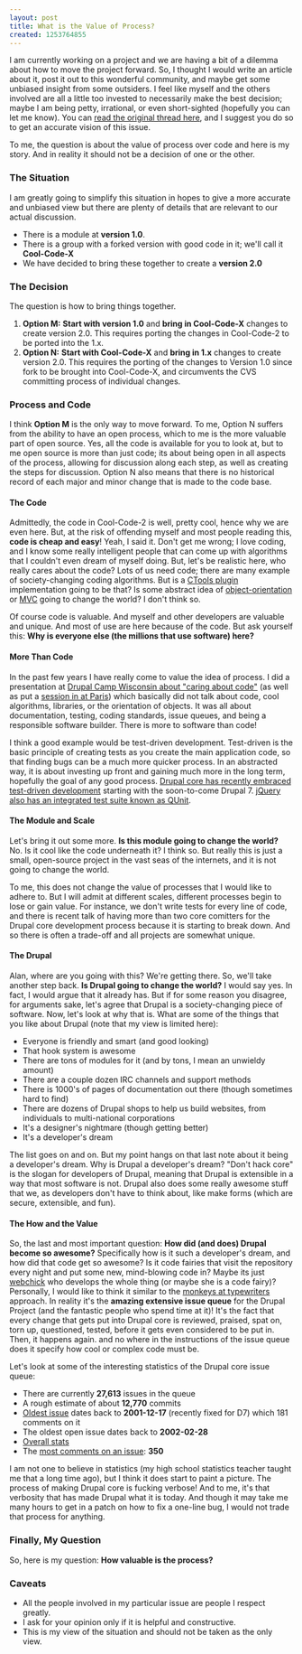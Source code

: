 ```yaml
---
layout: post
title: What is the Value of Process?
created: 1253764855
---
```


I am currently working on a project and we are having a bit of a dilemma about how to move the project forward.  So, I thought I would write an article about it, post it out to this wonderful community, and maybe get some unbiased insight from some outsiders.  I feel like myself and the others involved are all a little too invested to necessarily make the best decision; maybe I am being petty, irrational, or even short-sighted (hopefully you can let me know).  You can [read the original thread here](http://drupal.org/node/569178), and I suggest you do so to get an accurate vision of this issue. 

To me, the question is about the value of process over code and here is my story.  And in reality it should not be a decision of one or the other.

### The Situation ###

I am greatly going to simplify this situation in hopes to give a more accurate and unbiased view but there are plenty of details that are relevant to our actual discussion.

* There is a module at **version 1.0**.
* There is a group with a forked version with good code in it; we'll call it **Cool-Code-X**
* We have decided to bring these together to create a **version 2.0**

### The Decision ###

The question is how to bring things together.

1. **Option M:** **Start with version 1.0** and **bring in Cool-Code-X** changes to create version 2.0.  This requires porting the changes in Cool-Code-2 to be ported into the 1.x.
1. **Option N:** **Start with Cool-Code-X** and **bring in 1.x** changes to create version 2.0.  This requires the porting of the changes to Version 1.0 since fork to be brought into Cool-Code-X, and circumvents the CVS committing process of individual changes.

### Process and Code ###

I think **Option M** is the only way to move forward.  To me, Option N suffers from the ability to have an open process, which to me is the more valuable part of open source.  Yes, all the code is available for you to look at, but to me open source is more than just code; its about being open in all aspects of the process, allowing for discussion along each step, as well as creating the steps for discussion.  Option N also means that there is no historical record of each major and minor change that is made to the code base.

#### The Code ####

Admittedly, the code in Cool-Code-2 is well, pretty cool, hence why we are even here.  But, at the risk of offending myself and most people reading this, **code is cheap and easy**!  Yeah, I said it.  Don't get me wrong; I love coding, and I know some really intelligent people that can come up with algorithms that I couldn't even dream of myself doing.  But, let's be realistic here, who really cares about the code?  Lots of us need code; there are many example of society-changing coding algorithms.  But is a [CTools plugin](http://drupal.org/project/ctools) implementation going to be that?  Is some abstract idea of [object-orientation](http://en.wikipedia.org/wiki/Object-oriented_programming) or [MVC](http://en.wikipedia.org/wiki/Model%E2%80%93view%E2%80%93controller) going to change the world?  I don't think so.

Of course code is valuable.  And myself and other developers are valuable and unique.  And most of use are here because of the code.  But ask yourself this: **Why is everyone else (the millions that use software) here?**

#### More Than Code ####

In the past few years I have really come to value the idea of process.  I did a presentation at [Drupal Camp Wisconsin about "caring about code"](http://drupalcampwi.com/session/building-a-module-best-practices) (as well as put a [session in at Paris](http://paris2009.drupalcon.org/session/caring-code-building-responsible-modules)) which basically did not talk about code, cool algorithms, libraries, or the orientation of objects.  It was all about documentation, testing, coding standards, issue queues, and being a responsible software builder.  There is more to software than code!

I think a good example would be test-driven development.  Test-driven is the basic principle of creating tests as you create the main application code, so that finding bugs can be a much more quicker process.  In an abstracted way, it is about investing up front and gaining much more in the long term, hopefully the goal of any good process.  [Drupal core has recently embraced test-driven development](http://groups.drupal.org/node/9412) starting with the soon-to-come Drupal 7.  [jQuery also has an integrated test suite known as QUnit](http://docs.jquery.com/QUnit).

#### The Module and Scale ####

Let's bring it out some more.  **Is this module going to change the world?**  No.  Is it cool like the code underneath it?  I think so.  But really this is just a small, open-source project in the vast seas of the internets, and it is not going to change the world.

To me, this does not change the value of processes that I would like to adhere to.  But I will admit at different scales, different processes begin to lose or gain value.  For instance, we don't write tests for every line of code, and there is recent talk of having more than two core comitters for the Drupal core development process because it is starting to break down.  And so there is often a trade-off and all projects are somewhat unique.

#### The Drupal ####

Alan, where are you going with this?  We're getting there.  So, we'll take another step back.  **Is Drupal going to change the world?**  I would say yes.  In fact, I would argue that it already has.  But if for some reason you disagree, for arguments sake, let's agree that Drupal is a society-changing piece of software.  Now, let's look at why that is.  What are some of the things that you like about Drupal (note that my view is limited here):

* Everyone is friendly and smart (and good looking)
* That hook system is awesome
* There are tons of modules for it (and by tons, I mean an unwieldy amount)
* There are a couple dozen IRC channels and support methods
* There is 1000's of pages of documentation out there (though sometimes hard to find)
* There are dozens of Drupal shops to help us build websites, from individuals to multi-national corporations
* It's a designer's nightmare (though getting better)
* It's a developer's dream

The list goes on and on.  But my point hangs on that last note about it being a developer's dream.  Why is Drupal a developer's dream?  "Don't hack core" is the slogan for developers of Drupal, meaning that Drupal is extensible in a way that most software is not.  Drupal also does some really awesome stuff that we, as developers don't have to think about, like make forms (which are secure, extensible, and fun).

#### The How and the Value ####

So, the last and most important question: **How did (and does) Drupal become so awesome?**   Specifically how is it such a developer's dream, and how did that code get so awesome?  Is it code fairies that visit the repository every night and put some new, mind-blowing code in?  Maybe its just [webchick](http://drupal.org/user/24967) who develops the whole thing (or maybe she is a code fairy)?  Personally, I would like to think it similar to the [monkeys at typewriters](http://en.wikipedia.org/wiki/Infinite_monkey_theorem) approach.  In reality it's the **amazing extensive issue queue** for the Drupal Project (and the fantastic people who spend time at it)!  It's the fact that every change that gets put into Drupal core is reviewed, praised, spat on, torn up, questioned, tested, before it gets even considered to be put in.  Then, it happens again.  and no where in the instructions of the issue queue does it specify how cool or complex code must be.  

Let's look at some of the interesting statistics of the Drupal core issue queue:

* There are currently **27,613** issues in the queue
* A rough estimate of about **12,770** commits
* [Oldest issue](http://drupal.org/node/225450) dates back to **2001-12-17** (recently fixed for D7) which 181 comments on it
* The oldest open issue dates back to **2002-02-28**
* [Overall stats](http://drupal.org/project/issues/statistics/drupal)
* The [most comments on an issue](http://drupal.org/node/225450): **350**

I am not one to believe in statistics (my high school statistics teacher taught me that a long time ago), but I think it does start to paint a picture.  The process of making Drupal core is fucking verbose!  And to me, it's that verbosity that has made Drupal what it is today.  And though it may take me many hours to get in a patch on how to fix a one-line bug, I would not trade that process for anything.

### Finally, My Question ###

So, here is my question: **How valuable is the process?**

### Caveats ###

<ul>
<li>All the people involved in my particular issue are people I respect greatly.</li>
<li>I ask for your opinion only if it is helpful and constructive.</li>
<li>This is my view of the situation and should not be taken as the only view.</li>
</ul>
